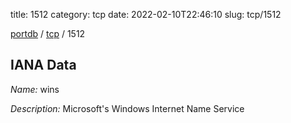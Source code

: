 title: 1512
category: tcp
date: 2022-02-10T22:46:10
slug: tcp/1512

[portdb](/) / [tcp](/category/tcp.html) / 1512


## IANA Data

_Name:_ wins

_Description:_ Microsoft's Windows Internet Name Service

